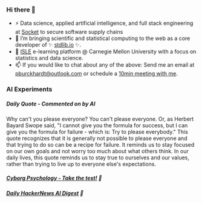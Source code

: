 ### Hi there 👋

-   ⚡ Data science, applied artificial intelligence, and full stack engineering at [Socket](https://socket.dev) to secure software supply chains
-   🔭 I’m bringing scientific and statistical computing to the web as a core developer of ✨ [stdlib.io](https://stdlib.io) ✨.
-   📖 [ISLE](https://stat.cmu.edu/isle) e-learning platform @ Carnegie Mellon University with a focus on statistics and data science.
-   📫 If you would like to chat about any of the above: Send me an email at [pburckhardt@outlook.com](mailto:pburckhardt@outlook.com) or schedule a [10min meeting with me](https://cal.com/philipp-burckhardt/10min).

### AI Experiments

##### Daily Quote - Commented on by AI

<!-- <quote> -->

Why can't you please everyone? You can't please everyone. Or, as Herbert Bayard Swope said, "I cannot give you the formula for success, but I can give you the formula for failure - which is: Try to please everybody." This quote recognizes that it is generally not possible to please everyone and that trying to do so can be a recipe for failure. It reminds us to stay focused on our own goals and not worry too much about what others think. In our daily lives, this quote reminds us to stay true to ourselves and our values, rather than trying to live up to everyone else's expectations.

<!-- </quote> -->

##### [Cyborg Psychology - Take the test!](http://cyborg-psychology.com/) 🚀 
##### [Daily HackerNews AI Digest](https://ai-digest.vercel.app/) :brain:
